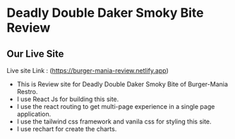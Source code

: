  # Deadly Double Daker Smoky Bite Review #

 ## Our Live Site ##

 Live site Link : (https://burger-mania-review.netlify.app)


 - This is Review site for Deadly Double Daker Smoky Bite of Burger-Mania Restro.
 - I use React Js for building this site.
 - I use the react routing to get multi-page experience in a single page application. 
 - I use the tailwind css framework and vanila css for styling this site.
 - I use rechart for create the charts.

